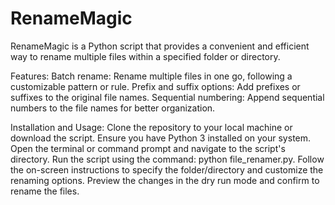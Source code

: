 # RenameMagic
RenameMagic is a Python script that provides a convenient and efficient way to rename multiple files within a specified folder or directory.

Features:
Batch rename: Rename multiple files in one go, following a customizable pattern or rule.
Prefix and suffix options: Add prefixes or suffixes to the original file names.
Sequential numbering: Append sequential numbers to the file names for better organization.

Installation and Usage:
Clone the repository to your local machine or download the script.
Ensure you have Python 3 installed on your system.
Open the terminal or command prompt and navigate to the script's directory.
Run the script using the command: python file_renamer.py.
Follow the on-screen instructions to specify the folder/directory and customize the renaming options.
Preview the changes in the dry run mode and confirm to rename the files.
